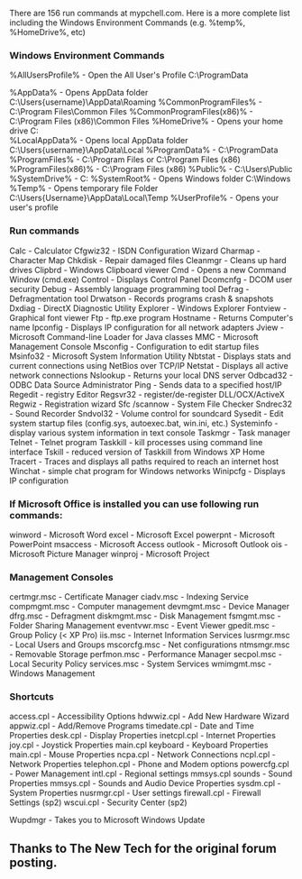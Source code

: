 

There are 156 run commands at mypchell.com.
Here is a more complete list including the Windows Environment Commands (e.g. %temp%, %HomeDrive%, etc)

### Windows Environment Commands

%AllUsersProfile% - Open the All User's Profile C:\ProgramData

%AppData% - Opens AppData folder C:\Users\{username}\AppData\Roaming
%CommonProgramFiles% - C:\Program Files\Common Files
%CommonProgramFiles(x86)% - C:\Program Files (x86)\Common Files
%HomeDrive% - Opens your home drive C:\
%LocalAppData% - Opens local AppData folder C:\Users\{username}\AppData\Local
%ProgramData% - C:\ProgramData
%ProgramFiles% -  C:\Program Files or C:\Program Files (x86)
%ProgramFiles(x86)% - C:\Program Files (x86) %Public% - C:\Users\Public %SystemDrive% - C: %SystemRoot% - Opens Windows folder C:\Windows
%Temp% - Opens temporary file Folder C:\Users\{Username}\AppData\Local\Temp %UserProfile% - Opens your user's profile

### Run commands

Calc - Calculator
Cfgwiz32 - ISDN Configuration Wizard
Charmap - Character Map
Chkdisk - Repair damaged files
Cleanmgr - Cleans up hard drives
Clipbrd - Windows Clipboard viewer
Cmd - Opens a new Command Window (cmd.exe)
Control - Displays Control Panel
Dcomcnfg - DCOM user security
Debug - Assembly language programming tool
Defrag - Defragmentation tool
Drwatson - Records programs crash & snapshots
Dxdiag - DirectX Diagnostic Utility
Explorer - Windows Explorer
Fontview - Graphical font viewer
Ftp - ftp.exe program
Hostname - Returns Computer's name
Ipconfig - Displays IP configuration for all network adapters
Jview - Microsoft Command-line Loader for Java classes
MMC - Microsoft Management Console
Msconfig - Configuration to edit startup files
Msinfo32 - Microsoft System Information Utility
Nbtstat - Displays stats and current connections using NetBios over TCP/IP
Netstat - Displays all active network connections
Nslookup - Returns your local DNS server
Odbcad32 - ODBC Data Source Administrator
Ping - Sends data to a specified host/IP
Regedit - registry Editor
Regsvr32 - register/de-register DLL/OCX/ActiveX
Regwiz - Registration wizard
Sfc /scannow - System File Checker
Sndrec32 - Sound Recorder
Sndvol32 - Volume control for soundcard
Sysedit - Edit system startup files (config.sys, autoexec.bat, win.ini, etc.)
Systeminfo - display various system information in text console
Taskmgr - Task manager
Telnet - Telnet program
Taskkill - kill processes using command line interface
Tskill - reduced version of Taskkill from Windows XP Home
Tracert - Traces and displays all paths required to reach an internet host
Winchat - simple chat program for Windows networks
Winipcfg - Displays IP configuration

### If Microsoft Office is installed you can use following run commands:

winword - Microsoft Word
excel - Microsoft Excel
powerpnt - Microsoft PowerPoint
msaccess - Microsoft Access
outlook - Microsoft Outlook
ois - Microsoft Picture Manager
winproj - Microsoft Project

### Management Consoles

certmgr.msc - Certificate Manager
ciadv.msc - Indexing Service
compmgmt.msc - Computer management
devmgmt.msc - Device Manager
dfrg.msc - Defragment
diskmgmt.msc - Disk Management
fsmgmt.msc - Folder Sharing Management
eventvwr.msc - Event Viewer
gpedit.msc - Group Policy (< XP Pro)
iis.msc - Internet Information Services
lusrmgr.msc - Local Users and Groups
mscorcfg.msc - Net configurations
ntmsmgr.msc - Removable Storage
perfmon.msc - Performance Manager
secpol.msc - Local Security Policy
services.msc - System Services
wmimgmt.msc - Windows Management

### Shortcuts

access.cpl - Accessibility Options
hdwwiz.cpl - Add New Hardware Wizard
appwiz.cpl - Add/Remove Programs
timedate.cpl - Date and Time Properties
desk.cpl - Display Properties
inetcpl.cpl - Internet Properties
joy.cpl - Joystick Properties
main.cpl keyboard - Keyboard Properties
main.cpl - Mouse Properties
ncpa.cpl - Network Connections
ncpl.cpl - Network Properties
telephon.cpl - Phone and Modem options
powercfg.cpl - Power Management
intl.cpl - Regional settings
mmsys.cpl sounds - Sound Properties
mmsys.cpl - Sounds and Audio Device Properties
sysdm.cpl - System Properties
nusrmgr.cpl - User settings
firewall.cpl - Firewall Settings (sp2)
wscui.cpl - Security Center (sp2)

Wupdmgr - Takes you to Microsoft Windows Update

## Thanks to The New Tech for the original forum posting.